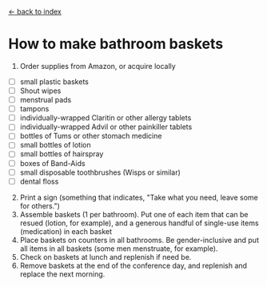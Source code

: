 [<- back to index](../README.md)

# How to make bathroom baskets 

1. Order supplies from Amazon, or acquire locally 
  - [ ] small plastic baskets
  - [ ] Shout wipes
  - [ ] menstrual pads
  - [ ] tampons
  - [ ] individually-wrapped Claritin or other allergy tablets
  - [ ] individually-wrapped Advil or other painkiller tablets
  - [ ] bottles of Tums or other stomach medicine 
  - [ ] small bottles of lotion 
  - [ ] small bottles of hairspray
  - [ ] boxes of Band-Aids
  - [ ] small disposable toothbrushes (Wisps or similar) 
  - [ ] dental floss 
2. Print a sign (something that indicates, "Take what you need, leave some for others.") 
3. Assemble baskets (1 per bathroom). Put one of each item that can be resued (lotion, for example), and a generous handful of single-use items (medication) in each basket 
4. Place baskets on counters in all bathrooms. Be gender-inclusive and put all items in all baskets (some men menstruate, for example). 
5. Check on baskets at lunch and replenish if need be. 
6. Remove baskets at the end of the conference day, and replenish and replace the next morning. 
